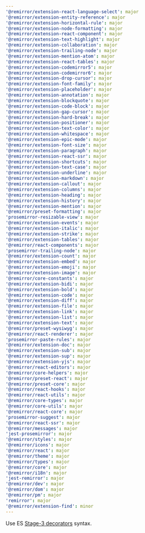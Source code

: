 ```yaml
---
'@remirror/extension-react-language-select': major
'@remirror/extension-entity-reference': major
'@remirror/extension-horizontal-rule': major
'@remirror/extension-node-formatting': major
'@remirror/extension-react-component': major
'@remirror/extension-text-highlight': major
'@remirror/extension-collaboration': major
'@remirror/extension-trailing-node': major
'@remirror/extension-mention-atom': major
'@remirror/extension-react-tables': major
'@remirror/extension-codemirror5': major
'@remirror/extension-codemirror6': major
'@remirror/extension-drop-cursor': major
'@remirror/extension-font-family': major
'@remirror/extension-placeholder': major
'@remirror/extension-annotation': major
'@remirror/extension-blockquote': major
'@remirror/extension-code-block': major
'@remirror/extension-gap-cursor': major
'@remirror/extension-hard-break': major
'@remirror/extension-positioner': major
'@remirror/extension-text-color': major
'@remirror/extension-whitespace': major
'@remirror/extension-epic-mode': major
'@remirror/extension-font-size': major
'@remirror/extension-paragraph': major
'@remirror/extension-react-ssr': major
'@remirror/extension-shortcuts': major
'@remirror/extension-text-case': major
'@remirror/extension-underline': major
'@remirror/extension-markdown': major
'@remirror/extension-callout': major
'@remirror/extension-columns': major
'@remirror/extension-heading': major
'@remirror/extension-history': major
'@remirror/extension-mention': major
'@remirror/preset-formatting': major
'prosemirror-resizable-view': major
'@remirror/extension-events': major
'@remirror/extension-italic': major
'@remirror/extension-strike': major
'@remirror/extension-tables': major
'@remirror/react-components': major
'prosemirror-trailing-node': major
'@remirror/extension-count': major
'@remirror/extension-embed': major
'@remirror/extension-emoji': major
'@remirror/extension-image': major
'@remirror/core-constants': major
'@remirror/extension-bidi': major
'@remirror/extension-bold': major
'@remirror/extension-code': major
'@remirror/extension-diff': major
'@remirror/extension-file': major
'@remirror/extension-link': major
'@remirror/extension-list': major
'@remirror/extension-text': major
'@remirror/preset-wysiwyg': major
'@remirror/react-renderer': major
'prosemirror-paste-rules': major
'@remirror/extension-doc': major
'@remirror/extension-sub': major
'@remirror/extension-sup': major
'@remirror/extension-yjs': major
'@remirror/react-editors': major
'@remirror/core-helpers': major
'@remirror/preset-react': major
'@remirror/preset-core': major
'@remirror/react-hooks': major
'@remirror/react-utils': major
'@remirror/core-types': major
'@remirror/core-utils': major
'@remirror/react-core': major
'prosemirror-suggest': major
'@remirror/react-ssr': major
'@remirror/messages': major
'jest-prosemirror': major
'@remirror/styles': major
'@remirror/icons': major
'@remirror/react': major
'@remirror/theme': major
'@remirror/types': major
'@remirror/core': major
'@remirror/i18n': major
'jest-remirror': major
'@remirror/dev': major
'@remirror/dom': major
'@remirror/pm': major
'remirror': major
'@remirror/extension-find': minor
---
```


Use ES [Stage-3 decorators](https://github.com/tc39/proposal-decorators) syntax.
